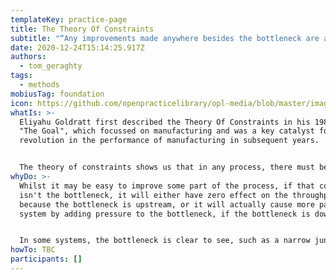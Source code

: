 ```yaml
---
templateKey: practice-page
title: The Theory Of Constraints
subtitle: "“Any improvements made anywhere besides the bottleneck are an illusion.” "
date: 2020-12-24T15:14:25.917Z
authors:
  - tom_geraghty
tags:
  - methods
mobiusTag: foundation
icon: https://github.com/openpracticelibrary/opl-media/blob/master/images/Needs%20an%20Image.png?raw=true
whatIs: >-
  Eliyahu Goldratt first described the Theory Of Constraints in his 1984 book,
  "The Goal", which focussed on manufacturing and was a key catalyst for the
  revolution in the performance of manufacturing in subsequent years.


  The theory of constraints shows us that in any process, there must be a single bottleneck that limits the throughput of the process: in the same way that a chain has a weakest link, a process has a single slowest component.
whyDo: >-
  Whilst it may be easy to improve some part of the process, if that component
  isn't the bottleneck, it will either have zero effect on the throughput
  because the bottleneck is upstream, or it will actually cause more pain in the
  system by adding pressure to the bottleneck, if the bottleneck is downstream. 


  In some systems, the bottleneck is clear to see, such as a narrow junction on a busy street, or a bend in a garden hose.
howTo: TBC
participants: []
---
```

